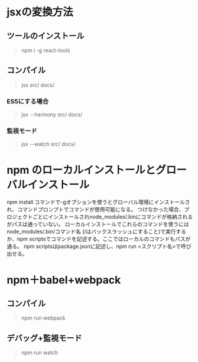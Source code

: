 # jsxの変換方法
## ツールのインストール
> npm i -g react-tools
## コンパイル
> jsx src/ docs/

### ES5にする場合
> jsx --harmony src/ docs/

### 監視モード
> jsx --watch src/ docs/

# npm のローカルインストールとグローバルインストール
npm install コマンドで-gオプションを使うとグローバル環境にインストールされ、コマンドプロンプトでコマンドが使用可能になる。
つけなかった場合、プロジェクトごとにインストールされnode_modules/.binにコマンドが格納されるがパスは通っていない。
ローカルインストールでこれらのコマンドを使うにはnode_modules/.bin/コマンド名 (/はバックスラッシュにすること)で実行するか、npm scriptsでコマンドを記述する。ここではローカルのコマンドもパスが通る。
npm scriptsはpackage.jsonに記述し、npm run <スクリプト名>で呼び出せる。

# npm＋babel+webpack
## コンパイル
> npm run webpack
## デバッグ+監視モード
> npm run watch
